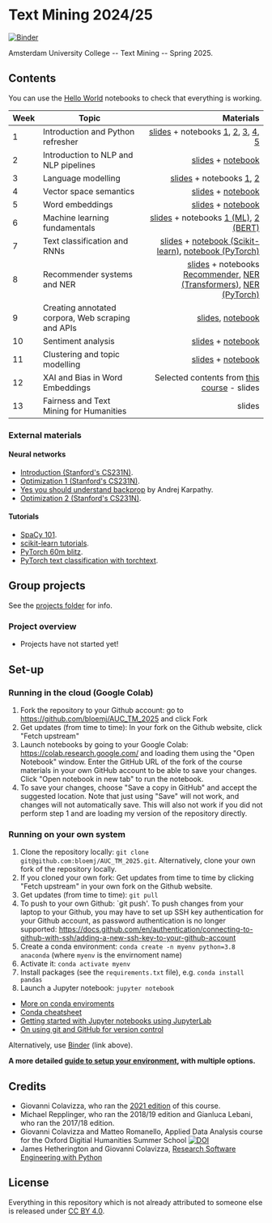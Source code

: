 # Text Mining 2024/25
[![Binder](https://mybinder.org/badge_logo.svg)](https://mybinder.org/v2/gh/bloemj/AUC_TM_2025/main)

Amsterdam University College -- Text Mining -- Spring 2025.

## Contents

You can use the [Hello World](notebooks/0_HelloWorld.ipynb) notebooks to check that everything is working.

| Week         | Topic           | Materials  |
| ------------- |-------------| -----:|
| 1      | Introduction and Python refresher | <a href='slides/AUC_1_Introduction_2025.pdf'>slides</a> + notebooks <a href='notebooks/1_Fundamentals.ipynb'>1</a>, <a href='notebooks/1_MoreFundamentals.ipynb'>2</a>, <a href='notebooks/1_EvenMoreFundamentals.ipynb'>3</a>, <a href='notebooks/1_RegularExpressions.ipynb'>4</a>, <a href='notebooks/1_ScientificProgramming.ipynb'>5</a> |
| 2      | Introduction to NLP and NLP pipelines | <a href='slides/AUC_2_NLP_Foundations_2025.pdf'>slides</a> + <a href='notebooks/2_NLP_pipelines.ipynb'>notebook</a> |
| 3      | Language modelling  | <a href='slides/AUC_3_language_models_2025.pdf'>slides</a> + notebooks <a href='notebooks/3_Distributions_in_text.ipynb'>1</a>, <a href='notebooks/3_WordNet.ipynb'>2</a> |
| 4      | Vector space semantics | <a href='slides/AUC_4_vectorSpaceSemantics_2025.pdf'>slides</a> + <a href='notebooks/4_Vector_Semantics.ipynb'>notebook</a> |
| 5      | Word embeddings | <a href='slides/AUC_5_Word_Embeddings_2025'>slides</a> + <a href='notebooks/5_WordEmbeddings.ipynb'>notebook</a> |
| 6      | Machine learning fundamentals  | <a href='slides/AUC_6_ML_2025'>slides</a> + notebooks <a href='notebooks/6_1_ML.ipynb'>1 (ML)</a>, <a href='notebooks/6_2_ContextualEmbeddings.ipynb'>2 (BERT)</a> |
| 7      | Text classification and RNNs | <a href=''>slides</a> + <a href='notebooks/7_1_Classification.ipynb'>notebook (Scikit-learn)</a>, <a href='notebooks/7_2_PyTorch.ipynb'>notebook (PyTorch)</a> |
| 8      | Recommender systems and NER  | <a href=''>slides</a> + notebooks <a href='notebooks/10_Recommender_Systems.ipynb'>Recommender</a>, <a href='notebooks/8_2_NER_Transformers.ipynb'>NER (Transformers)</a>, <a href='notebooks/8_1_NER_PyTorch.ipynb'>NER (PyTorch)</a> |
| 9      | Creating annotated corpora, Web scraping and APIs  | <a href=''>slides</a>, <a href='notebooks/9_WebScraping_APIs.ipynb'>notebook</a> |
| 10      | Sentiment analysis  | <a href=''>slides</a> + <a href='notebooks/11_Sentiment_Analysis.ipynb'>notebook</a> |
| 11      | Clustering and topic modelling  | <a href=''>slides</a> + <a href='notebooks/12_Clustering_TopicModelling.ipynb'>notebook</a> |
| 12      | XAI and Bias in Word Embeddings  | Selected contents from [this course](https://github.com/Giovanni1085/UvA_AIforSociety_2022) - slides |
| 13      | Fairness and Text Mining for Humanities  | slides |

### External materials

#### Neural networks

* [Introduction (Stanford's CS231N)](https://cs231n.github.io/neural-networks-1).
* [Optimization 1 (Stanford's CS231N)](https://cs231n.github.io/optimization-1/).
* [Yes you should understand backprop](https://medium.com/@karpathy/yes-you-should-understand-backprop-e2f06eab496b) by Andrej Karpathy.
* [Optimization 2 (Stanford's CS231N)](https://cs231n.github.io/optimization-2/).

#### Tutorials

* [SpaCy 101](https://spacy.io/usage/spacy-101).
* [scikit-learn tutorials](https://scikit-learn.org/stable/).
* [PyTorch 60m blitz](https://pytorch.org/tutorials/beginner/deep_learning_60min_blitz.html).
* [PyTorch text classification with torchtext](https://colab.research.google.com/github/pytorch/tutorials/blob/gh-pages/_downloads/text_sentiment_ngrams_tutorial.ipynb).

## Group projects

See the [projects folder](/projects) for info.

### Project overview

* Projects have not started yet!


## Set-up

### Running in the cloud (Google Colab)

1. Fork the repository to your Github account: go to https://github.com/bloemj/AUC_TM_2025 and click Fork
2. Get updates (from time to time): In your fork on the Github website, click "Fetch upstream"
3. Launch notebooks by going to your Google Colab: https://colab.research.google.com/ and loading them using the "Open Notebook" window. Enter the GitHub URL of the fork of the course materials in your own GitHub account to be able to save your changes. Click "Open notebook in new tab" to run the notebook.
4. To save your changes, choose "Save a copy in GitHub" and accept the suggested location. Note that just using "Save" will not work, and changes will not automatically save. This will also not work if you did not perform step 1 and are loading my version of the repository directly.

### Running on your own system

1. Clone the repository locally: `git clone git@github.com:bloemj/AUC_TM_2025.git`. Alternatively, clone your own fork of the repository locally.
2. If you cloned your own fork: Get updates from time to time by clicking "Fetch upstream" in your own fork on the Github website.
3. Get updates (from time to time): `git pull`
4. To push to your own Github: `git push'. To push changes from your laptop to your Github, you may have to set up SSH key authentication for your Github account, as password authentication is no longer supported: https://docs.github.com/en/authentication/connecting-to-github-with-ssh/adding-a-new-ssh-key-to-your-github-account
5. Create a conda environment: `conda create -n myenv python=3.8 anaconda` (where `myenv` is the envirnoment name)
6. Activate it: `conda activate myenv`
7. Install packages (see the `requirements.txt` file), e.g. `conda install pandas`
8. Launch a Jupyter notebook: `jupyter notebook`

* [More on conda enviroments](https://docs.conda.io/projects/conda/en/latest/user-guide/tasks/manage-environments.html)
* [Conda cheatsheet](https://docs.conda.io/projects/conda/en/4.6.0/_downloads/52a95608c49671267e40c689e0bc00ca/conda-cheatsheet.pdf)
* [Getting started with Jupyter notebooks using JupyterLab](https://realpython.com/using-jupyterlab/)
* [On using git and GitHub for version control](https://product.hubspot.com/blog/git-and-github-tutorial-for-beginners)

Alternatively, use [Binder](https://mybinder.org) (link above).

**A more detailed [guide to setup your environment](setup.md), with multiple options.**

## Credits

* Giovanni Colavizza, who ran the [2021 edition](https://github.com/Giovanni1085/AUC_TMCI_2021) of this course.
* Michael Repplinger, who ran the 2018/19 edition and Gianluca Lebani, who ran the 2017/18 edition.
* Giovanni Colavizza and Matteo Romanello, Applied Data Analysis course for the Oxford Digitial Humanities Summer School [![DOI](https://zenodo.org/badge/DOI/10.5281/zenodo.3352830.svg)](https://doi.org/10.5281/zenodo.3352830)
* James Hetherington and Giovanni Colavizza, [Research Software Engineering with Python](https://alan-turing-institute.github.io/rsd-engineeringcourse/)

## License

Everything in this repository which is not already attributed to someone else is released under [CC BY 4.0](https://creativecommons.org/licenses/by/4.0/). 

